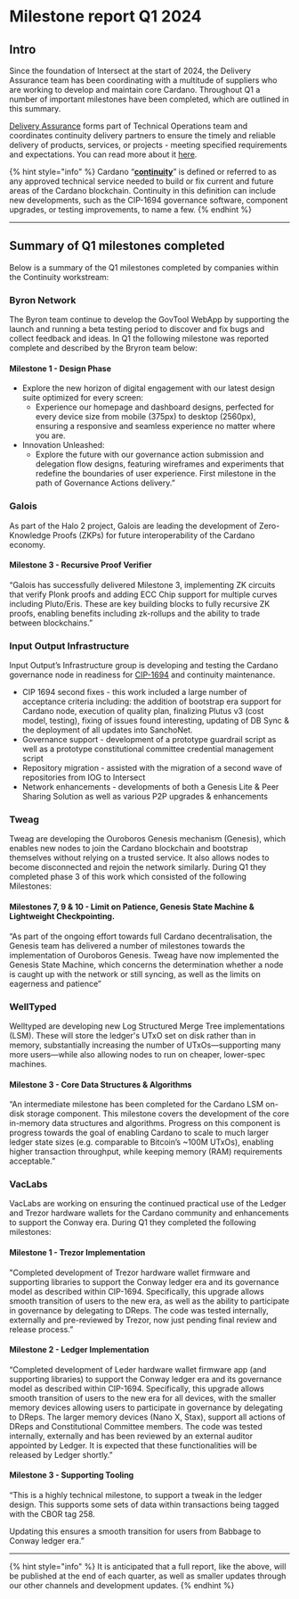 # Milestone report Q1 2024

## Intro

Since the foundation of Intersect at the start of 2024, the Delivery Assurance team has been coordinating with a multitude of suppliers who are working to develop and maintain core Cardano. Throughout Q1 a number of important milestones have been completed, which are outlined in this summary.

[Delivery Assurance](../../../../intersect-overview/working-on-cardano/managing-delivery-partners/#delivery-assurance-function) forms part of Technical Operations team and coordinates continuity delivery partners to ensure the timely and reliable delivery of products, services, or projects - meeting specified requirements and expectations. You can read more about it [here](../../../../intersect-overview/working-on-cardano/managing-delivery-partners/).&#x20;

{% hint style="info" %}
Cardano “[**continuity**](../../)” is defined or referred to as any approved technical service needed to build or fix current and future areas of the Cardano blockchain. Continuity in this definition can include new developments, such as the CIP-1694 governance software, component upgrades, or testing improvements, to name a few.
{% endhint %}

***

## Summary of Q1 milestones completed

Below is a summary of the Q1 milestones completed by companies within the Continuity workstream:

### **Byron Network**

The Byron team continue to develop the GovTool WebApp by supporting the launch and running a beta testing period to discover and fix bugs and collect feedback and ideas. In Q1 the following milestone was reported complete and described by the Bryron team below:

#### Milestone 1 - Design Phase&#x20;

* Explore the new horizon of digital engagement with our latest design suite optimized for every screen:
  * Experience our homepage and dashboard designs, perfected for every device size from mobile (375px) to desktop (2560px), ensuring a responsive and seamless experience no matter where you are.&#x20;
* Innovation Unleashed:&#x20;
  * Explore the future with our governance action submission and delegation flow designs, featuring wireframes and experiments that redefine the boundaries of user experience. First milestone in the path of Governance Actions delivery.”

### **Galois**

As part of the Halo 2 project, Galois are leading the development of Zero-Knowledge Proofs (ZKPs) for future interoperability of the Cardano economy.

#### Milestone 3 - Recursive Proof Verifier

“Galois has successfully delivered Milestone 3, implementing ZK circuits that verify Plonk proofs and adding ECC Chip support for multiple curves including Pluto/Eris. These are key building blocks to fully recursive ZK proofs, enabling benefits including zk-rollups and the ability to trade between blockchains.”

### **Input Output Infrastructure**&#x20;

Input Output’s Infrastructure group is developing and testing the Cardano governance node in readiness for [CIP-1694](https://www.1694.io/) and continuity maintenance.

* CIP 1694 second fixes - this work included a large number of acceptance criteria including: the addition of bootstrap era support for Cardano node, execution of quality plan, finalizing Plutus v3 (cost model, testing), fixing of issues found interesting, updating of DB Sync & the deployment of all updates into SanchoNet. &#x20;
* Governance support - development of a prototype guardrail script as well as a prototype constitutional committee credential management script
* Repository migration - assisted with the migration of a second wave of repositories from IOG to Intersect
* Network enhancements - developments of both a Genesis Lite & Peer Sharing Solution  as well as various P2P upgrades & enhancements

### **Tweag**

Tweag are developing the Ouroboros Genesis mechanism (Genesis), which enables new nodes to join the Cardano blockchain and bootstrap themselves without relying on a trusted service. It also allows nodes to become disconnected and rejoin the network similarly. During Q1 they completed phase 3 of this work which consisted of the following Milestones:

#### Milestones 7, 9 & 10 - Limit on Patience, Genesis State Machine & Lightweight Checkpointing.

“As part of the ongoing effort towards full Cardano decentralisation, the Genesis team has delivered a number of milestones towards the implementation of Ouroboros Genesis. Tweag have now implemented the Genesis State Machine, which concerns the determination whether a node is caught up with the network or still syncing, as well as the limits on eagerness and patience”

### **WellTyped**

Welltyped are developing new Log Structured Merge Tree implementations (LSM). These will store the ledger's UTxO set on disk rather than in memory, substantially increasing the number of UTxOs—supporting many more users—while also allowing nodes to run on cheaper, lower-spec machines.

#### Milestone 3 - Core Data Structures & Algorithms

“An intermediate milestone has been completed for the Cardano LSM on-disk storage component. This milestone covers the development of the core in-memory data structures and algorithms. Progress on this component is progress towards the goal of enabling Cardano to scale to much larger ledger state sizes (e.g. comparable to Bitcoin’s \~100M UTxOs), enabling higher transaction throughput, while keeping memory (RAM) requirements acceptable.”

### **VacLabs**

VacLabs are working on ensuring the continued practical use of the Ledger and Trezor hardware wallets for the Cardano community and enhancements to support the Conway era. During Q1 they completed the following milestones:

#### Milestone 1 - Trezor Implementation

"Completed development of Trezor hardware wallet firmware and supporting libraries to support the Conway ledger era and its governance model as described within CIP-1694. Specifically, this upgrade allows smooth transition of users to the new era, as well as the ability to participate in governance by delegating to DReps. The code was tested internally, externally and pre-reviewed by Trezor, now just pending final review and release process.”

#### Milestone 2 - Ledger Implementation

“Completed development of Leder hardware wallet firmware app (and supporting libraries) to support the Conway ledger era and its governance model as described within CIP-1694. Specifically, this upgrade allows smooth transition of users to the new era for all devices, with the smaller memory devices allowing users to participate in governance by delegating to DReps. The larger memory devices (Nano X, Stax), support all actions of DReps and Constitutional Committee members. The code was tested internally, externally and has been reviewed by an external auditor appointed by Ledger. It is expected that these functionalities will be released by Ledger shortly.”

#### Milestone 3 - Supporting Tooling

“This is a highly technical milestone, to support a tweak in the ledger design. This supports some sets of data within transactions being tagged with the CBOR tag 258.

Updating this ensures a smooth transition for users from Babbage to Conway ledger era.”

***

{% hint style="info" %}
It is anticipated that a full report, like the above, will be published at the end of each quarter, as well as smaller updates through our other channels and development updates.&#x20;
{% endhint %}

